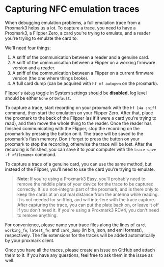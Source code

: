 # Capturing NFC emulation traces

When debugging emulation problems, a full emulation trace from a Proxmark3 helps us a lot. To capture a trace, you need to have a Proxmark3, a Flipper Zero, a card you're trying to emulate, and a reader you're trying to emulate the card to.

We'll need four things:

1. A sniff of the communication between a reader and a genuine card.
2. A sniff of the communication between a Flipper on a working firmware version and a reader.
3. A sniff of the communication between a Flipper on a current firmware version (the one where things broke).
4. A full card dump (can be acquired with `hf mf autopwn` on the proxmark).

Flipper's `debug` toggle in System settings should be **disabled**, log level should be either `None` or `Default`.

To capture a trace, start recording on your proxmark with the `hf 14a sniff` command, then start the emulation on your Flipper Zero. After that, place the proxmark to the back of the Flipper (as if it were a card you're trying to read), and then move the whole thing to the reader. Once the reader has finished communicating with the Flipper, stop the recording on the proxmark by pressing the button on it. The trace will be saved to the proxmark's flash memory. Don't forget to press the button on your proxmark to stop the recording, otherwise the trace will be lost. After the recording is finished, you can save it to your computer with the `trace save -f <filename>` command.

To capture a trace of a genuine card, you can use the same method, but instead of the Flipper, you'll need to use the card you're trying to emulate.

> **Note:** If you're using a Proxmark3 Easy, you'll probably need to remove the middle plate of your device for the trace to be captured correctly. It is a non-integral part of the proxmark, and is there only to keep the cards at an optimal distance from the antenna while reading. It is not needed for sniffing, and will interfere with the trace capture. After capturing the trace, you can put the plate back on, or leave it off if you don't need it. If you're using a Proxmark3 RDV4, you don't need to remove anything.

For convenience, please name your trace files along the lines of `card`, `working_fw`, `latest_fw`, and `card_dump` (in bin, json, and eml formats), respectively. The file extensions for the traces will be added automatically by your proxmark client.

Once you have all the traces, please create an issue on GitHub and attach them to it. If you have any questions, feel free to ask them in the issue as well.
